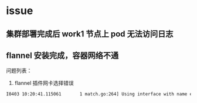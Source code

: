 # issue

## 集群部署完成后 work1 节点上 pod 无法访问日志

## flannel 安装完成，容器网络不通
问题列表：
1. flannel 插件网卡选择错误
```txt
I0403 10:20:41.115061       1 match.go:264] Using interface with name enp0s3 and address 10.0.2.15
```